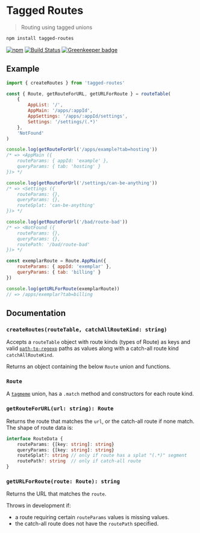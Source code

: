 # Tagged Routes
> Routing using tagged unions

```sh
npm install tagged-routes
```

[![npm](https://img.shields.io/npm/v/tagged-routes.svg)](https://www.npmjs.com/package/tagged-routes)
[![Build Status](https://travis-ci.org/andrejewski/tagged-routes.svg?branch=master)](https://travis-ci.org/andrejewski/tagged-routes)
[![Greenkeeper badge](https://badges.greenkeeper.io/andrejewski/tagged-routes.svg)](https://greenkeeper.io/)

## Example

```js
import { createRoutes } from 'tagged-routes'

const { Route, getRouteForURL, getURLForRoute } = routeTable(
    {
        AppList: '/',
        AppMain: '/apps/:appId',
        AppSettings: '/apps/:appId/settings',
        Settings: '/settings/(.*)'
    },
    'NotFound'
)

console.log(getRouteForUrl('/apps/example?tab=hosting'))
/* => <AppMain ({
    routeParams: { appId: 'example' },
    queryParams: { tab: 'hosting' }
})> */

console.log(getRouteForUrl('/settings/can-be-anything'))
/* => <Settings ({
    routeParams: {},
    queryParams: {},
    routeSplat: 'can-be-anything'
})> */

console.log(getRouteForUrl('/bad/route-bad'))
/* => <NotFound ({
    routeParams: {},
    queryParams: {},
    routePath: '/bad/route-bad'
})> */

const exemplarRoute = Route.AppMain({
    routeParams: { appId: 'exemplar' },
    queryParams: { tab: 'billing' }
})

console.log(getURLForRoute(exemplarRoute))
// => /apps/exemplar?tab=billing
```

## Documentation

### `createRoutes(routeTable, catchAllRouteKind: string)`
Accepts a `routeTable` object with route kinds (types of Route) as keys and valid [`path-to-regexp`](https://github.com/pillarjs/path-to-regexp) paths as values along with a catch-all route kind `catchAllRouteKind`.

Returns an object containing the below `Route` union and functions.

### `Route`
A [`tagmeme`](https://github.com/andrejewski/tagmeme) union, has a `.match` method and constructors for each route kind.

### `getRouteForURL(url: string): Route`
Returns the route that matches the `url`, or the catch-all route if none match. The shape of route data is:

```ts
interface RouteData {
    routeParams: {[key: string]: string}
    queryParams: {[key: string]: string}
    routeSplat?: string // only if route has a splat "(.*)" segment
    routePath?: string  // only if catch-all route
}
```

### `getURLForRoute(route: Route): string`
Returns the URL that matches the `route`.

Throws in development if:

- a route requiring certain `routeParams` values is missing values.
- the catch-all route does not have the `routePath` specified.